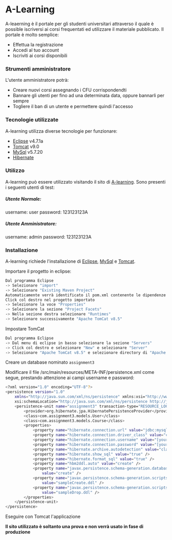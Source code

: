 # A-Learning

A-leaerning è il portale per gli studenti universitari attraverso il quale è possible iscriversi ai corsi frequentati ed utilizzare il materiale pubblicato. 
Il portale è molto semplice:
  - Effettua la registrazione
  - Accedi al tuo account
  - Iscriviti ai corsi disponibili

### Strumenti amministratore

L'utente amministratore potrà:
  - Creare nuovi corsi assegnando i CFU corrispondendti
  - Bannare gli utenti per fino ad una determinata data, oppure bannarli per sempre
  - Togliere il ban di un utente e permettere quindi l'accesso

### Tecnologie utilizzate

A-learning utilizza diverse tecnologie per funzionare:
* [Eclipse](http://www.eclipse.org) v4.7.1a
* [Tomcat](https://tomcat.apache.org/download-90.cgi) v9.0
* [MySql](https://www.mysql.com/it/) v5.7.20
* [Hibernate](http://hibernate.org)

### Utilizzo
A-learning può essere utilizzato visitando il sito di [A-learning](http://a-learning-a-learning.1d35.starter-us-east-1.openshiftapps.com/Assignment3).
Sono presenti i seguenti utenti di test:

##### Utente Normale:
username: user
password: 123123123A

##### Utente Amministratore:
username: admin
password: 123123123A


### Installazione

A-learning richiede l'installazione di [Eclipse](http://www.eclipse.org/downloads/eclipse-packages), [MySql](https://www.mysql.com/it/) e [Tomcat](https://tomcat.apache.org/download-80.cgi).

Importare il progetto in eclipse:

```sh
Dal programma Eclipse 
-> Selezionare "import"
-> Selezionare "Existing Maven Project"
Automaticamente verrà identificato il pom.xml contenente le dipendenze
Click col destro nel progetto importato
-> Selezionare la voce "Properties"
-> Selezionare la sezione "Project Facets"
-> Nella sezione destra selezionare "Runtimes"
-> Selezionare successivamente "Apache TomCat v8.5"
```

Impostare TomCat

```sh
Dal programma Eclipse
-> Dal menu di eclipse in basso selezionare la sezione "Servers"
-> Click col destro e selezionare "New" e selezionare "Server"
-> Selezionare "Apache TomCat v8.5" e selezionare directory di "Apache TomCat v8.5" scaricata
```

Creare un database nominato `assignment3`

Modificare il file /src/main/resources/META-INF/persistence.xml come segue, prestando attenzione ai campi username e password:
```sh
<?xml version="1.0" encoding="UTF-8"?>
<persistence version="1.0"
	xmlns="http://java.sun.com/xml/ns/persistence" xmlns:xsi="http://www.w3.org/2001/XMLSchema-instance"
	xsi:schemaLocation="http://java.sun.com/xml/ns/persistence http://java.sun.com/xml/ns/persistence/persistence_1_0.xsd">
	<persistence-unit name="assignment3" transaction-type="RESOURCE_LOCAL">
		<provider>org.hibernate.jpa.HibernatePersistenceProvider</provider>
		<class>com.assignment3.models.User</class>
		<class>com.assignment3.models.Course</class>
		<properties>
			<property name="hibernate.connection.url" value="jdbc:mysql://127.0.0.1/assignment3" />
			<property name="hibernate.connection.driver_class" value="com.mysql.cj.jdbc.Driver" />
			<property name="hibernate.connection.username" value="[your-username]" />
			<property name="hibernate.connection.password" value="[your-password]" />
			<property name="hibernate.archive.autodetection" value="class" />
			<property name="hibernate.show_sql" value="true" />
			<property name="hibernate.format_sql" value="true" />
			<property name="hbm2ddl.auto" value="create" />
			<property name="javax.persistence.schema-generation.database.action"
				value="create" />
			<property name="javax.persistence.schema-generation.scripts.create-target"
				value="sampleCreate.ddl" />
			<property name="javax.persistence.schema-generation.scripts.drop-target"
				value="sampleDrop.ddl" />
		</properties>
	</persistence-unit>
</persistence>
```

Eseguire con Tomcat l'applicazione

**Il sito utilizzato è soltanto una prova e non verrà usato in fase di produzione**